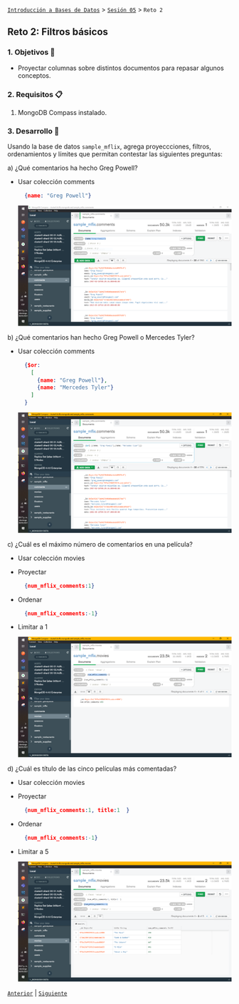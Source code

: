 [`Introducción a Bases de Datos`](../README.md) > [`Sesión 05`](README.md) > `Reto 2`
    
## Reto 2: Filtros básicos


### 1. Objetivos :dart:

- Proyectar columnas sobre distintos documentos para repasar algunos conceptos.

### 2. Requisitos :clipboard:

1. MongoDB Compass instalado.

### 3. Desarrollo :rocket:

Usando la base de datos `sample_mflix`, agrega proyeccciones, filtros, ordenamientos y límites que permitan contestar las siguientes preguntas:

a) ¿Qué comentarios ha hecho Greg Powell?
* Usar colección comments
  ```json
    {name: "Greg Powell"}
  ```

  ![imagen](evidences/Reto-02-a.PNG)


b) ¿Qué comentarios han hecho Greg Powell o Mercedes Tyler?
* Usar colección comments
  ```json
    {$or:
      [
        {name: "Greg Powell"},
        {name: "Mercedes Tyler"}
      ]
    }
  ```

  ![imagen](evidences/Reto-02-b.PNG)


c) ¿Cuál es el máximo número de comentarios en una película?
* Usar colección movies
* Proyectar
  ```json
    {num_mflix_comments:1}
  ```
* Ordenar
  ```json
    {num_mflix_comments:-1}
  ```
* Limitar a 1

  ![imagen](evidences/Reto-02-c.PNG)


d) ¿Cuál es título de las cinco películas más comentadas?
* Usar colección movies
* Proyectar
  ```json
    {num_mflix_comments:1, title:1  }
  ```
* Ordenar
  ```json
    {num_mflix_comments:-1}
  ```
* Limitar a 5

  ![imagen](evidences/Reto-02-d.PNG)


[`Anterior`](Reto-01.md) | [`Siguiente`](Ejercicios.md)

